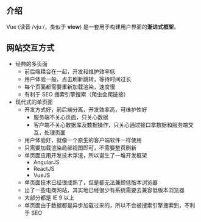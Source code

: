 ## 介绍

Vue (读音 /vjuː/，类似于 **view**) 是一套用于构建用户界面的**渐进式框架**。

## 网站交互方式

- 经典的多页面
  - 前后端糅合在一起，开发和维护效率低
  - 用户体验一般，点击刷新跳转，等待时间过长
  - 每个页面都需要重新加载渲染，速度慢
  - 有利于 SEO 搜索引擎搜索（爬虫会爬链接）
- 现代式的单页面
  - 开发方式好，前后端分离，开发效率高，可维护性好
    - 服务端不关心页面，只关心数据
    - 客户端不关心数据库及数据操作，只关心通过接口拿数据和服务端交互，处理页面
  - 用户体验好，就像一个原生的客户端软件一样使用
  - 只需要加载渲染局部视图即可，不需要整页刷新
  - 单页面应用开发技术浮渣，所以诞生了一堆开发框架
    - AngularJS
    - ReactJS
    - VueJS
  - 单页面技术已经很成熟了，但是都无法兼顾低版本浏览器
  - 出了一些电商网站，其实地已经很少有系统需要去兼容低版本浏览器
  - 大部分都是 IE 9 以上
  - 单页面由于数据都是异步加载过来的，所以不会被搜索引擎搜索到，不利于 SEO